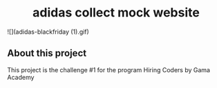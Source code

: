 
<h1 align="center">
   <strong>adidas collect mock website</strong>
</h1>

![](adidas-blackfriday (1).gif)

## About this project

This project is the challenge #1 for the program Hiring Coders by Gama Academy

